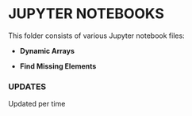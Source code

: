 # JUPYTER NOTEBOOKS
This folder consists of various Jupyter notebook files:

- **Dynamic Arrays**

- **Find Missing Elements**


### UPDATES
Updated per time


